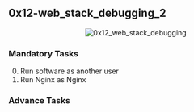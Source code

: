 ## 0x12-web_stack_debugging_2

<p align="center"><img src="https://i.ibb.co/C66MC7C/99littlebugsinthecode-holberton.jpg" alt="0x12_web_stack_debugging" /></p>

### Mandatory Tasks
0. Run software as another user
1. Run Nginx as Nginx

### Advance Tasks
